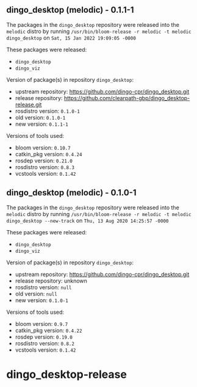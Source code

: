## dingo_desktop (melodic) - 0.1.1-1

The packages in the `dingo_desktop` repository were released into the `melodic` distro by running `/usr/bin/bloom-release -r melodic -t melodic dingo_desktop` on `Sat, 15 Jan 2022 19:09:05 -0000`

These packages were released:
- `dingo_desktop`
- `dingo_viz`

Version of package(s) in repository `dingo_desktop`:

- upstream repository: https://github.com/dingo-cpr/dingo_desktop.git
- release repository: https://github.com/clearpath-gbp/dingo_desktop-release.git
- rosdistro version: `0.1.0-1`
- old version: `0.1.0-1`
- new version: `0.1.1-1`

Versions of tools used:

- bloom version: `0.10.7`
- catkin_pkg version: `0.4.24`
- rosdep version: `0.21.0`
- rosdistro version: `0.8.3`
- vcstools version: `0.1.42`


## dingo_desktop (melodic) - 0.1.0-1

The packages in the `dingo_desktop` repository were released into the `melodic` distro by running `/usr/bin/bloom-release -r melodic -t melodic dingo_desktop --new-track` on `Thu, 13 Aug 2020 14:25:57 -0000`

These packages were released:
- `dingo_desktop`
- `dingo_viz`

Version of package(s) in repository `dingo_desktop`:

- upstream repository: https://github.com/dingo-cpr/dingo_desktop.git
- release repository: unknown
- rosdistro version: `null`
- old version: `null`
- new version: `0.1.0-1`

Versions of tools used:

- bloom version: `0.9.7`
- catkin_pkg version: `0.4.22`
- rosdep version: `0.19.0`
- rosdistro version: `0.8.2`
- vcstools version: `0.1.42`


# dingo_desktop-release